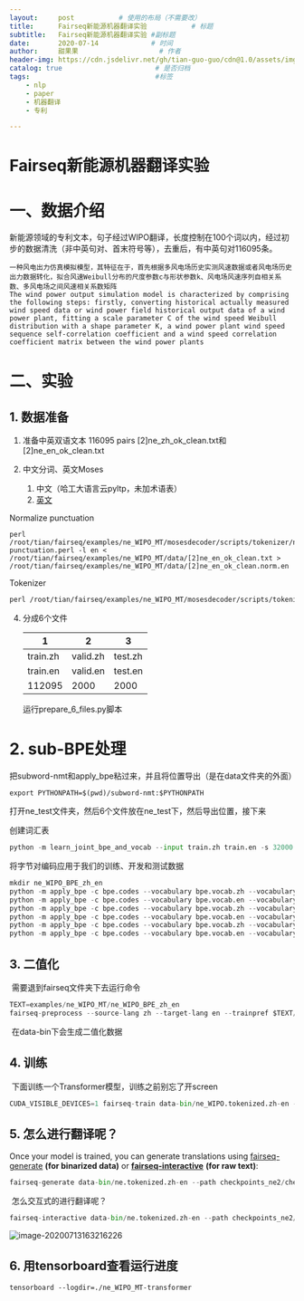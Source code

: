 ```yaml
---
layout:     post           # 使用的布局（不需要改）
title:      Fairseq新能源机器翻译实验           # 标题 
subtitle:   Fairseq新能源机器翻译实验 #副标题
date:       2020-07-14             # 时间
author:     甜果果                    # 作者
header-img: https://cdn.jsdelivr.net/gh/tian-guo-guo/cdn@1.0/assets/img/post-bg-rwd.jpg   #背景图片
catalog: true                       # 是否归档
tags:                               #标签
    - nlp
    - paper
    - 机器翻译
    - 专利

---
```


# Fairseq新能源机器翻译实验

# 一、数据介绍

新能源领域的专利文本，句子经过WIPO翻译，长度控制在100个词以内，经过初步的数据清洗（非中英句对、首末符号等），去重后，有中英句对116095条。

```
一种风电出力仿真模拟模型，其特征在于，首先根据多风电场历史实测风速数据或者风电场历史出力数据转化，拟合风速Weibull分布的尺度参数c与形状参数k、风电场风速序列自相关系数、多风电场之间风速相关系数矩阵
The wind power output simulation model is characterized by comprising the following steps: firstly, converting historical actually measured wind speed data or wind power field historical output data of a wind power plant, fitting a scale parameter C of the wind speed Weibull distribution with a shape parameter K, a wind power plant wind speed sequence self-correlation coefficient and a wind speed correlation coefficient matrix between the wind power plants
```

# 二、实验

## 1. 数据准备

1. 准备中英双语文本 116095 pairs [2]ne_zh_ok_clean.txt和[2]ne_en_ok_clean.txt
2. 中文分词、英文Moses

    1.  中文（哈工大语言云pyltp，未加术语表）
    2.  [英文](https://blog.csdn.net/Elenore1997/article/details/89483681)

Normalize punctuation

```
perl /root/tian/fairseq/examples/ne_WIPO_MT/mosesdecoder/scripts/tokenizer/normalize-punctuation.perl -l en < /root/tian/fairseq/examples/ne_WIPO_MT/data/[2]ne_en_ok_clean.txt > /root/tian/fairseq/examples/ne_WIPO_MT/data/[2]ne_en_ok_clean.norm.en
```

Tokenizer

```perl
perl /root/tian/fairseq/examples/ne_WIPO_MT/mosesdecoder/scripts/tokenizer/tokenizer.perl -a -l en < /root/tian/fairseq/examples/ne_WIPO_MT/data/[2]ne_en_ok_clean.norm.en > /root/tian/fairseq/examples/ne_WIPO_MT/data/[2]ne_en_ok_clean.norm.tok.en
```

4.  分成6个文件

    | 1        | 2        | 3       |
    | -------- | -------- | ------- |
    | train.zh | valid.zh | test.zh |
    | train.en | valid.en | test.en |
    | 112095   | 2000     | 2000    |

    运行prepare_6_files.py脚本

# 2. sub-BPE处理

​		把subword-nmt和apply_bpe粘过来，并且将位置导出（是在data文件夹的外面）

```
export PYTHONPATH=$(pwd)/subword-nmt:$PYTHONPATH
```

​		打开ne_test文件夹，然后6个文件放在ne_test下，然后导出位置，接下来

创建词汇表

```python
python -m learn_joint_bpe_and_vocab --input train.zh train.en -s 32000 -o bpe.codes --write-vocabulary bpe.vocab.zh bpe.vocab.en
```

将字节对编码应用于我们的训练、开发和测试数据

```python
mkdir ne_WIPO_BPE_zh_en
python -m apply_bpe -c bpe.codes --vocabulary bpe.vocab.zh --vocabulary-threshold 50 < train.zh > ne_WIPO_BPE_zh_en/train.zh
python -m apply_bpe -c bpe.codes --vocabulary bpe.vocab.en --vocabulary-threshold 50 < train.en > ne_WIPO_BPE_zh_en/train.en
python -m apply_bpe -c bpe.codes --vocabulary bpe.vocab.zh --vocabulary-threshold 50 < valid.zh > ne_WIPO_BPE_zh_en/valid.zh
python -m apply_bpe -c bpe.codes --vocabulary bpe.vocab.en --vocabulary-threshold 50 < valid.en > ne_WIPO_BPE_zh_en/valid.en
python -m apply_bpe -c bpe.codes --vocabulary bpe.vocab.zh --vocabulary-threshold 50 < test.zh > ne_WIPO_BPE_zh_en/test.zh
python -m apply_bpe -c bpe.codes --vocabulary bpe.vocab.en --vocabulary-threshold 50 < test.en > ne_WIPO_BPE_zh_en/test.en

```

## 3. 二值化

​		需要退到fairseq文件夹下去运行命令

```python
TEXT=examples/ne_WIPO_MT/ne_WIPO_BPE_zh_en
fairseq-preprocess --source-lang zh --target-lang en --trainpref $TEXT/train --validpref $TEXT/valid --testpref $TEXT/test --destdir data-bin/ne_WIPO.tokenized.zh-en --workers 20
```

​		在data-bin下会生成二值化数据

## 4. 训练

​	下面训练一个Transformer模型，训练之前别忘了开screen

```python
CUDA_VISIBLE_DEVICES=1 fairseq-train data-bin/ne_WIPO.tokenized.zh-en --arch transformer --optimizer adam --adam-betas '(0.9, 0.98)' --clip-norm 0.0 --lr 5e-4 --lr-scheduler inverse_sqrt --warmup-updates 4000 --dropout 0.3 --weight-decay 0.0001 --criterion label_smoothed_cross_entropy --label-smoothing 0.1 --max-tokens 4096 --eval-bleu --eval-bleu-args '{"beam": 5, "max_len_a": 1.2, "max_len_b": 10}' --eval-bleu-detok moses --eval-bleu-remove-bpe --eval-bleu-print-samples --best-checkpoint-metric bleu --maximize-best-checkpoint-metric --no-progress-bar --log-interval 20 --save-dir checkpoints_WIPO --keep-interval-updates 20 --tensorboard-logdir ne_WIPO_MT-transformer | tee ne_WIPO_MT-transformer.log
```

## 5. 怎么进行翻译呢？

Once your model is trained, you can generate translations using [fairseq-generate](https://fairseq.readthedocs.io/en/latest/command_line_tools.html#fairseq-generate) **(for binarized data)** or [**fairseq-interactive**](https://fairseq.readthedocs.io/en/latest/command_line_tools.html#fairseq-interactive) **(for raw text)**:

```python
fairseq-generate data-bin/ne.tokenized.zh-en --path checkpoints_ne2/checkpoint_best.pt --beam 5 --remove-bpe > predict_test.txt
```

​		怎么交互式的进行翻译呢？

```python
fairseq-interactive data-bin/ne.tokenized.zh-en --path checkpoints_ne2/checkpoint_best.pt --beam 5 --remove-bpe
```

![image-20200713163216226](https://cdn.jsdelivr.net/gh/tian-guo-guo/cdn@master/assets/picgoimg/20200713163216.png)

## 6. 用tensorboard查看运行进度

```
tensorboard --logdir=./ne_WIPO_MT-transformer
```

